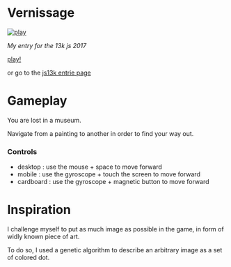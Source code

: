 Vernissage
====

[![play](https://platane.github.io/js13k-2017/game.gif)](https://platane.github.io/js13k-2017/)

_My entry for the 13k js 2017_

[play!](https://platane.github.io/js13k-2017)

or go to the [js13k entrie page](http://js13kgames.com/entries/vernissage)

# Gameplay


You are lost in a museum.

Navigate from a painting to another in order to find your way out.

### Controls

- desktop : use the mouse + space to move forward 
- mobile : use the gyroscope + touch the screen to move forward 
- cardboard : use the gyroscope + magnetic button to move forward

# Inspiration

I challenge myself to put as much image as possible in the game, in form of widly known piece of art.

To do so, I used a genetic algorithm to describe an arbitrary image as a set of colored dot.
